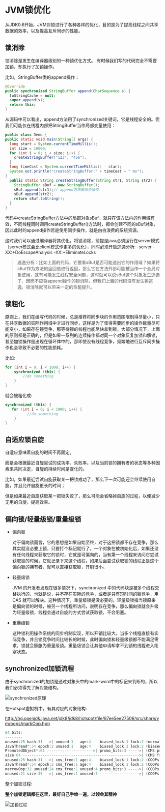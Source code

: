 # JVM锁优化

从JDK0.6开始，JVM对锁进行了各种各样的优化，目的是为了提高线程之间共享数据的效率，以及提高互斥同步的性能。

## 锁消除

锁消除是发生在编译器级别的一种锁优化方式。
有时候我们写的代码完全不需要加锁，却执行了加锁操作。

比如，StringBuffer类的append操作：

```java
@Override
public synchronized StringBuffer append(CharSequence s) {
  toStringCache = null;
  super.append(s);
  return this;
}
```

从源码中可以看出，append方法用了synchronized关键词，它是线程安全的。但我们可能仅在线程内部把StringBuffer当作局部变量使用：

```java
public class Demo {
public static void main(String[] args) {
  long start = System.currentTimeMillis();
  int size = 10000;
  for (int i = 0; i < size; i++) {
    createStringBuffer("123", "456");
  }
  long timeCost = System.currentTimeMillis() - start;
  System.out.println("createStringBuffer:" + timeCost + " ms");
}
  public static String createStringBuffer(String str1, String str2) {
    StringBuffer sBuf = new StringBuffer();
    sBuf.append(str1);// append方法是同步操作
    sBuf.append(str2);
    return sBuf.toString();
  }
}
```

代码中createStringBuffer方法中的局部对象sBuf，就只在该方法内的作用域有效，不同线程同时调用createStringBuffer()方法时，都会创建不同的sBuf对象，因此此时的append操作若是使用同步操作，就是白白浪费的系统资源。

这时我们可以通过编译器将其优化，将锁消除，前提是java必须运行在server模式（server模式会比client模式作更多的优化），同时必须开启逃逸分析: -server -XX:+DoEscapeAnalysis -XX:+EliminateLocks

> 逃逸分析：比如上面的代码，它要看sBuf是否可能逃出它的作用域？如果将sBuf作为方法的返回值进行返回，那么它在方法外部可能被当作一个全局对象使用，就有可能发生线程安全问题，这时就可以说sBuf这个对象发生逃逸了，因而不应将append操作的锁消除，但我们上面的代码没有发生锁逃逸，锁消除就可以带来一定的性能提升。

## 锁粗化

原则上，我们在编写代码的时候，总是推荐将同步块的作用范围限制得尽量小，只在共享数据的实际作用域中才进行同步，这样是为了使得需要同步的操作数量尽可能变小，如果存在锁竞争，那等待锁的线程也能尽快拿到锁。大部分情况下，上面的原则都是正确的，但是如果一系列的连续操作都对同一个对象反复加锁和解锁，甚至加锁操作是出现在循环体中的，那即使没有线程竞争，频繁地进行互斥同步操作也会导致不必要的性能损耗。

比如:

```java
for (int i = 0; i < 1000; i++) {
    synchronized (this) {
        //do something
    }
}
```

就会被粗化成:

```java
synchronized (this) {
   for (int i = 0; i < 1000; i++) {
          //do something
    }
}
```

## 自适应锁自旋

自适应意味着自旋的时间不再固定。

而是会根据最近自旋尝试的成功率、失败率，以及当前锁的拥有者的状态等多种因素来共同决定，自旋的持续时间是变化的。

比如，如果最近尝试自旋获取某一把锁成功了，那么下一次可能还会继续使用自旋，并且允许自旋更长的时间；

但是如果最近自旋获取某一把锁失败了，那么可能会省略掉自旋的过程，以便减少无用的自旋，提高效率。

## 偏向锁/轻量级锁/重量级锁

- 偏向锁

  对于偏向锁而言，它的思想是如果自始至终，对于这把锁都不存在竞争，那么其实就没必要上锁，只要打个标记就行了。一个对象在被初始化后，如果还没有任何线程来获取它的锁时，它就是可偏向的，当有第一个线程来访问它尝试获取锁的时候，它就记录下来这个线程，如果后面尝试获取锁的线程正是这个偏向锁的拥有者，就可以直接获取锁，开销很小。

- 轻量级锁

  JVM 的开发者发现在很多情况下，synchronized 中的代码块是被多个线程交替执行的，也就是说，并不存在实际的竞争，或者是只有短时间的锁竞争，用 CAS 就可以解决。这种情况下，重量级锁是没必要的。轻量级锁指当锁原来是偏向锁的时候，被另一个线程所访问，说明存在竞争，那么偏向锁就会升级为轻量级锁，线程会通过自旋的方式尝试获取锁，不会阻塞。

- 重量级锁 

  这种锁利用操作系统的同步机制实现，所以开销比较大。当多个线程直接有实际竞争，并且锁竞争时间比较长的时候，此时偏向锁和轻量级锁都不能满足需求，锁就会膨胀为重量级锁。重量级锁会让其他申请却拿不到锁的线程进入阻塞状态。

##  synchronized加锁流程

由于synchronized的加锁是通过对象头中的mark-word中的标记来判断的，所以我们必须得先了解对象结构。

![synchronized原理](https://www.shiyitopo.tech/uPic/synchronized%E5%8E%9F%E7%90%86.png)

在Hotspot虚拟机中，有其对应的对象结构:

http://hg.openjdk.java.net/jdk8/jdk8/hotspot/file/87ee5ee27509/src/share/vm/oops/markOop.hpp

```c++
64 bits:
--------
unused:25 hash:31 -->| unused:1   age:4    biased_lock:1 lock:2 (normal object)
JavaThread*:54 epoch:2 unused:1   age:4    biased_lock:1 lock:2 (biased object)
PromotedObject*:61 --------------------->| promo_bits:3 ----->| (CMS promoted object)
size:64 ----------------------------------------------------->| (CMS free block)
unused:25 hash:31 -->| cms_free:1 age:4    biased_lock:1 lock:2 (COOPs && normal object)
JavaThread*:54 epoch:2 cms_free:1 age:4    biased_lock:1 lock:2 (COOPs && biased object)
narrowOop:32 unused:24 cms_free:1 unused:4 promo_bits:3 ----->| (COOPs && CMS promoted objec
unused:21 size:35 -->| cms_free:1 unused:7 ------------------>| (COOPs && CMS free block)
```

整个加锁过程:

**整个加锁逻辑都在这里，最好自己手绘一遍，以领会其精神**

![加锁过程](https://www.shiyitopo.tech/uPic/%E5%8A%A0%E9%94%81%E8%BF%87%E7%A8%8B.png)
